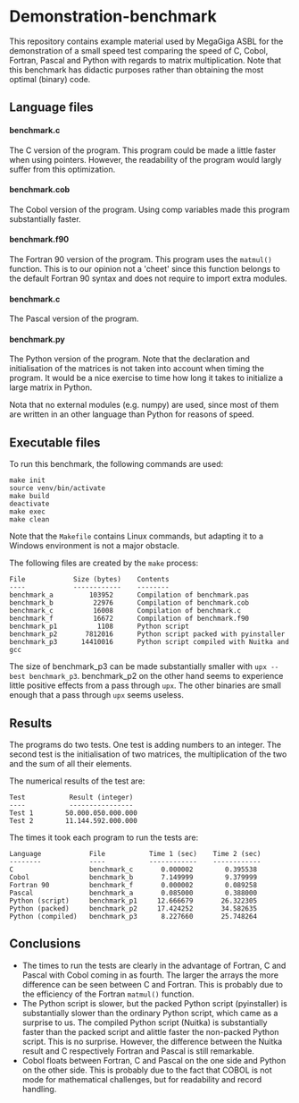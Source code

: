# Demonstration-benchmark

This repository contains example material used by MegaGiga ASBL for the demonstration of a small speed test comparing the speed of C, Cobol, Fortran, Pascal and Python with regards to matrix multiplication. Note that this benchmark has didactic purposes rather than obtaining the most optimal (binary) code.

## Language files

#### benchmark.c

The C version of the program. This program could be made a little faster when using pointers. However, the readability of the program would largly suffer from this optimization.

#### benchmark.cob

The Cobol version of the program. Using comp variables made this program substantially faster.

#### benchmark.f90

The Fortran 90 version of the program. This program uses the ```matmul()``` function. This is to our opinion not a 'cheet' since this function belongs to the default Fortran 90 syntax and does not require to import extra modules.

#### benchmark.c

The Pascal version of the program.

#### benchmark.py

The Python version of the program. Note that the declaration and initialisation of the matrices is not taken into account when timing the program. It would be a nice exercise to time how long it takes to initialize a large matrix in Python.

Nota that no external modules (e.g. numpy) are used, since most of them are written in an other language than Python for reasons of speed.

## Executable files

To run this benchmark, the following commands are used:

    make init
    source venv/bin/activate
    make build
    deactivate
    make exec
    make clean
 
Note that the ```Makefile``` contains Linux commands, but adapting it to a Windows environment is not a major obstacle.

The following files are created by the ```make``` process:

    File            Size (bytes)    Contents
    ----            ------------    --------
    benchmark_a         103952      Compilation of benchmark.pas
    benchmark_b          22976      Compilation of benchmark.cob
    benchmark_c          16008      Compilation of benchmark.c
    benchmark_f          16672      Compilation of benchmark.f90
    benchmark_p1          1108      Python script
    benchmark_p2       7812016      Python script packed with pyinstaller
    benchmark_p3      14410016      Python script compiled with Nuitka and gcc

The size of benchmark_p3 can be made substantially smaller with ```upx --best benchmark_p3```. benchmark_p2 on the other hand seems to experience little positive effects from a pass through ```upx```. The other binaries are small enough that a pass through ```upx``` seems useless.

## Results

The programs do two tests. One test is adding numbers to an integer. The second test is the initialisation of two matrices, the multiplication of the two and the sum of all their elements.

The numerical results of the test are:

    Test           Result (integer)
    ----           ----------------
    Test 1        50.000.050.000.000
    Test 2        11.144.592.000.000

The times it took each program to run the tests are:

    Language            File           Time 1 (sec)    Time 2 (sec)
    --------            ----           ------------    ------------
    C                   benchmark_c       0.000002        0.395538
    Cobol               benchmark_b       7.149999        9.379999
    Fortran 90          benchmark_f       0.000002        0.089258
    Pascal              benchmark_a       0.085000        0.388000
    Python (script)     benchmark_p1     12.666679       26.322305
    Python (packed)     benchmark_p2     17.424252       34.582635
    Python (compiled)   benchmark_p3      8.227660       25.748264

## Conclusions

* The times to run the tests are clearly in the advantage of Fortran, C and Pascal with Cobol coming in as fourth. The larger the arrays the more difference can be seen between C and Fortran. This is probably due to the efficiency of the Fortran ```matmul()``` function.
* The Python script is slower, but the packed Python script (pyinstaller) is substantially slower than the ordinary Python script, which came as a surprise to us. The compiled Python script (Nuitka) is substantially faster than the packed script and alittle faster the non-packed Python script. This is no surprise. However, the difference between the Nuitka result and C respectively Fortran and Pascal is still remarkable.
* Cobol floats between Fortran, C and Pascal on the one side and Python on the other side. This is probably due to the fact that COBOL is not mode for mathematical challenges, but for readability and record handling.
